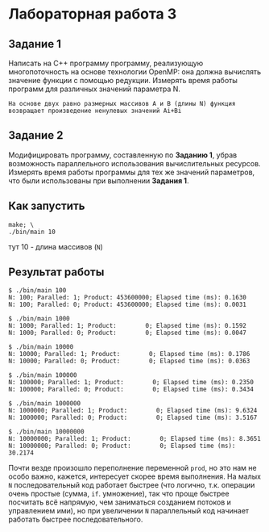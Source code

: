 # Лабораторная работа 3

## Задание 1

Написать на C++ программу программу,
реализующую многопоточность на основе технологии OpenMP: она должна вычислять значение
функции с помощью редукции. Измерять время работы программ для различных значений
параметра N.

```
На основе двух равно размерных массивов A и B (длины N) функция возвращает произведение ненулевых значений Ai+Bi
```

## Задание 2

Модифицировать программу, составленную по **Заданию 1**, убрав возможность
параллельного использования вычислительных ресурсов. Измерять время работы программы для
тех же значений параметров, что были использованы при выполнении **Задания 1**.

## Как запустить

```
make; \
./bin/main 10
```

тут 10 - длина массивов (`N`)

## Результат работы

```
$ ./bin/main 100
N: 100; Paralled: 1; Product: 453600000; Elapsed time (ms): 0.1630
N: 100; Paralled: 0; Product: 453600000; Elapsed time (ms): 0.0031
```

```
$ ./bin/main 1000
N: 1000; Paralled: 1; Product:        0; Elapsed time (ms): 0.1592
N: 1000; Paralled: 0; Product:        0; Elapsed time (ms): 0.0047
```

```
$ ./bin/main 10000
N: 10000; Paralled: 1; Product:        0; Elapsed time (ms): 0.1786
N: 10000; Paralled: 0; Product:        0; Elapsed time (ms): 0.0363
```

```
$ ./bin/main 100000
N: 100000; Paralled: 1; Product:        0; Elapsed time (ms): 0.2350
N: 100000; Paralled: 0; Product:        0; Elapsed time (ms): 0.3434
```

```
$ ./bin/main 1000000
N: 1000000; Paralled: 1; Product:        0; Elapsed time (ms): 9.6324
N: 1000000; Paralled: 0; Product:        0; Elapsed time (ms): 3.5167
```

```
$ ./bin/main 10000000
N: 10000000; Paralled: 1; Product:        0; Elapsed time (ms): 8.3651
N: 10000000; Paralled: 0; Product:        0; Elapsed time (ms): 30.2174
```

Почти везде произошло переполнение переменной `prod`, но это нам не особо важно, кажется, интересует скорее время выполнения.
На малых `N` последовательный код работает быстрее (что логично, т.к. операции очень простые (сумма, `if`. умножение), так что проще быстрее посчитать всё напрямую, чем заниматься созданием потоков и управлением ими), но при увеличении `N` параллельный код начинает работать быстрее последовательного.

